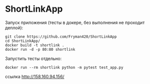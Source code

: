 # ShortLinkApp

Запуск приложения (тесты в докере, без выполнения не проходит деплой):

```
git clone https://github.com/Fryman420/ShortLinkApp
cd ShortLinkApp/
docker build -t shortlink .
docker run -d -p 80:80 shortlink 
```
Запустить тесты отдельно:
```
docker run --rm shortlink python -m pytest test_app.py
```
ссылка http://158.160.94.156/
